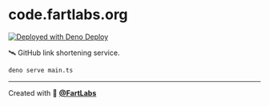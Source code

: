 # **code.fartlabs.org**

[![Deployed with Deno Deploy](https://img.shields.io/badge/deno-deploy-black?logo=deno)](https://deno.com/deploy/)

🛰️ GitHub link shortening service.

```sh
deno serve main.ts
```

---

Created with 💖 [**@FartLabs**](https://github.com/FartLabs)
